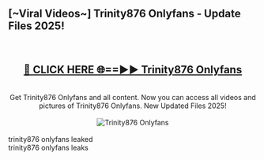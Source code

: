 <h2>[~Viral Videos~] Trinity876 Onlyfans - Update Files 2025!</h2>
<br>
<div align="center">
<h2><a href="https://betterlinks.top/A2PfLJ" rel="nofollow">🔴 CLICK HERE 🌐==►► Trinity876 Onlyfans</a></h2>
<br>
Get Trinity876 Onlyfans and all content. Now you can access all videos and pictures of Trinity876 Onlyfans. New Updated Files 2025!
<br>
<br>
<a href="https://betterlinks.top/A2PfLJ" rel="nofollow" data-target="animated-image.originalLink"><img src="https://i.ibb.co.com/WyWwxjT/player-gif2.gif" alt="Trinity876 Onlyfans" style="max-width: 100%; display: inline-block;" data-target="animated-image.originalImage"></a>
</div>
<br>
trinity876 onlyfans leaked<br>
trinity876 onlyfans leaks